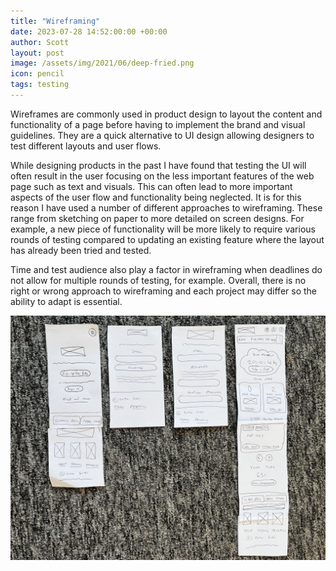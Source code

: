 ```yaml
---
title: "Wireframing"
date: 2023-07-28 14:52:00:00 +00:00
author: Scott
layout: post
image: /assets/img/2021/06/deep-fried.png
icon: pencil
tags: testing
---
```


Wireframes are commonly used in product design to layout the content and functionality of a page before having to implement the brand and visual guidelines. They are a quick alternative to UI design allowing designers to test different layouts and user flows.

While designing products in the past I have found that testing the UI will often result in the user focusing on the less important features of the web page such as text and visuals. This can often lead to more important aspects of the user flow and functionality being neglected. It is for this reason I have used a number of different approaches to wireframing. These range from sketching on paper to more detailed on screen designs. For example, a new piece of functionality will be more likely to require various rounds of testing compared to updating an existing feature where the layout has already been tried and tested. 

Time and test audience also play a factor in wireframing when deadlines do not allow for multiple rounds of testing, for example. Overall, there is no right or wrong approach to wireframing and each project may differ so the ability to adapt is essential.


<div class="imgblock">
    <img src="/assets/img/paperwireframe.png"/>
</div>